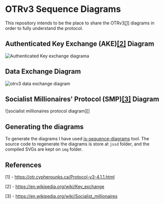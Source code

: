 # OTRv3 Sequence Diagrams

This repository intends to be the place to share the OTRv3[\[1\]](#references)
diagrams in order to fully understand the protocol.

## Authenticated Key Exchange (AKE)[\[2\]](#references) Diagram

![Authenticated Key exchange diagrama][ake]

## Data Exchange Diagram

![otrv3 data exchange diagram](data-exchange)

## Socialist Millionaires' Protocol (SMP)[\[3\]](#references) Diagram

![socialist millionaires protocol diagram][]

## Generating the diagrams

To generate the diagrams I have used [js-sequence-diagrams][jsdd] tool. The
source code to regenerate the diagrams is store at `jssd` folder, and the
compiled SVGs are kept on `img` folder.

## References

[1] - https://otr.cypherpunks.ca/Protocol-v3-4.1.1.html

[2] - https://en.wikipedia.org/wiki/Key_exchange

[3] - https://en.wikipedia.org/wiki/Socialist_millionaires

[data-exchange]: ./img/otrv3-data-exchange.svg
[ake]: ./img/otrv3-authenticated-key-exchange.svg:

[jsdd]: https://bramp.github.io/js-sequence-diagrams/
